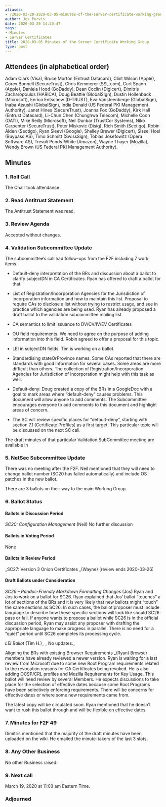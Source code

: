 ```yaml
---
aliases:
- /2020-03-20-2020-03-05-minutes-of-the-server-certificate-working-group/
author: Jos Purvis
date: 2020-03-20 14:20:47
tags:
- Minutes
- Server Certificates
title: 2020-03-05 Minutes of the Server Certificate Working Group
type: post
---
```


## Attendees (in alphabetical order) 

Adam Clark (Visa), Bruce Morton (Entrust Datacard), Clint Wilson (Apple), Corey Bonnell (SecureTrust), Chris Kemmerer (SSL.com), Curt Spann (Apple), Daniela Hood (GoDaddy), Dean Coclin (Digicert), Dimitris Zacharopoulos (HARICA), Doug Beattie (GlobalSign), Dustin Hollenback (Microsoft), Enrico Entschew (D-TRUST), Eva Vansteenberge (GlobalSign), Inaba Atsushi (GlobalSign), India Donald (US Federal PKI Management Authority), Janet Hines (SecureTrust), Joanna Fox (GoDaddy), Kirk Hall (Entrust Datacard), Li-Chun Chen (Chunghwa Telecom), Michelle Coon (OATI), Mike Reilly (Microsoft), Neil Dunbar (TrustCor Systems), Niko Carpenter (SecureTrust), Peter Miskovic (Disig), Rich Smith (Sectigo), Robin Alden (Sectigo), Ryan Sleevi (Google), Shelley Brewer (Digicert), Sissel Hoel (Buypass AS), Timo Schmitt (SwissSign), Tobias Josefowitz (Opera Software AS), Trevoli Ponds-White (Amazon), Wayne Thayer (Mozilla), Wendy Brown (US Federal PKI Management Authority).

## Minutes

### 1. Roll Call

The Chair took attendance.

### 2. Read Antitrust Statement

The Antitrust Statement was read.

### 3. Review Agenda

Accepted without changes.

### 4. Validation Subcommittee Update 

The subcommittee’s call had follow-ups from the F2F including 7 work items.

- Default-deny interpretation of the BRs and discussion about a ballot to clarify subjectDN in CA Certificates. Ryan has offered to draft a ballot for that.

- List of Registration/Incorporation Agencies for the Jurisdiction of Incorporation information and how to maintain this list. Proposal to require CAs to disclose a list without trying to restrict usage, and see in practice which agencies are being used. Ryan has already proposed a draft ballot to the validation subcommittee mailing list.

- CA semantics to limit issuance to DV/OV/IV/EV Certificates

- OU field requirements. We need to agree on the purpose of adding information into this field. Robin agreed to offer a proposal for this topic.

- LEI in subjectDN fields. Tim is working on a ballot.

- Standardising stateOrProvince names. Some CAs reported that there are standards with good information for several cases. Some areas are more difficult than others. The collection of Registration/Incorporation Agencies for Jurisdiction of Incorporation might help with this task as well.

- Default-deny: Doug created a copy of the BRs in a GoogleDoc with a goal to mark areas where “default-deny” causes problems. This document will allow anyone to add comments. The Subcommittee encourages everyone to add comments to this document and highlight areas of concern.

- The SC will review specific places for “default-deny”, starting with section 7.1 (Certificate Profiles) as a first target. This particular topic will be discussed on the next SC call.

The draft minutes of that particular Validation SubCommittee meeting are available in

### 5. NetSec Subcommittee Update 

There was no meeting after the F2F. Neil mentioned that they will need to change ballot number (SC20 has failed automatically) and include OS patches in the new ballot.

There are 3 ballots on their way to the main Working Group.

### 6. Ballot Status 

#### Ballots in Discussion Period

_SC20: Configuration Management_ (Neil)
No further discussion

#### Ballots in Voting Period

None

#### Ballots in Review Period

\_SC27: Version 3 Onion Certificates \_(Wayne) (review ends 2020-03-26)

#### Draft Ballots under Consideration

_SC26 – Pandoc-Friendly Markdown Formatting Changes_ (Jos)
Ryan and Jos to work on a ballot for SC26. Ryan explained that Jos’ ballot “touches” a lot of sections of the BRs and it is very likely that new ballots might “touch” the same sections as SC26. In such cases, the ballot proposer must include language to describe how these specific sections will look like should SC26 pass or fail. If anyone wants to propose a ballot while SC26 is in the official discussion period, Ryan may assist any proposer with drafting the appropriate language to make progress in parallel. There is no need for a “quiet” period until SC26 completes its processing cycle.

_LEI Ballot_ (Tim H.)\_
\_ No updates.\_

Aligning the BRs with existing Browser Requirements \_(Ryan)
Browser members have already reviewed a newer version. Ryan is waiting for a last review from Microsoft due to some new Root Program requirements related to the revocation reasons for CA Certificates being revoked. He is also adding OCSP/CRL profiles and Mozilla Requirements for Key Usage.
This ballot will need review by several Members. He expects discussions to take place for the selection of effective dates because some Root Programs have been selectively enforcing requirements. There will be concerns for effective dates or where some new requirements came from.

The latest copy will be circulated soon. Ryan mentioned that he doesn’t want to rush this ballot through and will be flexible on effective dates.

### 7. Minutes for F2F 49

Dimitris mentioned that the majority of the draft minutes have been uploaded on the wiki. He emailed the minute-takers of the last 3 slots.

### 8. Any Other Business 

No other Business raised.

### 9. Next call 

March 19, 2020 at 11:00 am Eastern Time.

### Adjourned
